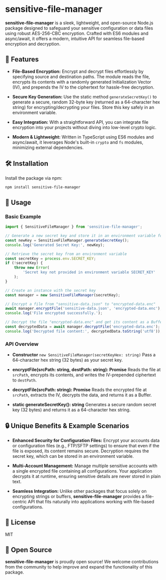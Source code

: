 # sensitive-file-manager

**sensitive-file-manager** is a sleek, lightweight, and open-source Node.js
package designed to safeguard your sensitive configuration or data files using
robust AES-256-CBC encryption. Crafted with ES6 modules and async/await, it
offers a modern, intuitive API for seamless file-based encryption and
decryption.

## 🌟 Features

-   **File-Based Encryption:** Encrypt and decrypt files effortlessly by
    specifying source and destination paths. The module reads the file, encrypts
    its contents with a randomly generated Initialization Vector (IV), and
    prepends the IV to the ciphertext for hassle-free decryption.

-   **Secure Key Generation:** Use the static method `generateSecretKey()` to
    generate a secure, random 32-byte key (returned as a 64-character hex
    string) for encrypting/decrypting your files. Store this key safely in an
    environment variable.

-   **Easy Integration:** With a straightforward API, you can integrate file
    encryption into your projects without diving into low-level crypto logic.

-   **Modern & Lightweight:** Written in TypeScript using ES6 modules and
    async/await, it leverages Node's built-in `crypto` and `fs` modules,
    minimizing external dependencies.

## 🛠️ Installation

Install the package via npm:

```bash
npm install sensitive-file-manager
```

## 🚀 Usage

### Basic Example

```typescript
import { SensitiveFileManager } from 'sensitive-file-manager';

// Generate a new secret key and store it in an environment variable for later use
const newKey = SensitiveFileManager.generateSecretKey();
console.log('Generated Secret Key:', newKey);

// Retrieve the secret key from an environment variable
const secretKey = process.env.SECRET_KEY;
if (!secretKey) {
    throw new Error(
        'Secret key not provided in environment variable SECRET_KEY'
    );
}

// Create an instance with the secret key
const manager = new SensitiveFileManager(secretKey);

// Encrypt a file from "sensitive-data.json" to "encrypted-data.enc"
await manager.encryptFile('sensitive-data.json', 'encrypted-data.enc');
console.log('File encrypted successfully.');

// Decrypt the file "encrypted-data.enc" and get its content as a Buffer
const decryptedData = await manager.decryptFile('encrypted-data.enc');
console.log('Decrypted file content:', decryptedData.toString('utf8'));
```

### API Overview

-   **Constructor** `new SensitiveFileManager(secretKeyHex: string)` Pass a
    64-character hex string (32 bytes) as your secret key.

-   **encryptFile(srcPath: string, destPath: string): Promise<void>** Reads the
    file at `srcPath`, encrypts its contents, and writes the IV-prepended
    ciphertext to `destPath`.

-   **decryptFile(srcPath: string): Promise<Buffer>** Reads the encrypted file
    at `srcPath`, extracts the IV, decrypts the data, and returns it as a
    Buffer.

-   **static generateSecretKey(): string** Generates a secure random secret key
    (32 bytes) and returns it as a 64-character hex string.

## 🔒 Unique Benefits & Example Scenarios

-   **Enhanced Security for Configuration Files:** Encrypt your accounts data or
    configuration files (e.g., FTP/SFTP settings) to ensure that even if the
    file is exposed, its content remains secure. Decryption requires the secret
    key, which can be stored in an environment variable.

-   **Multi-Account Management:** Manage multiple sensitive accounts with a
    single encrypted file containing all configurations. Your application
    decrypts it at runtime, ensuring sensitive details are never stored in plain
    text.

-   **Seamless Integration:** Unlike other packages that focus solely on
    encrypting strings or buffers, **sensitive-file-manager** provides a
    file-centric API that fits naturally into applications working with
    file-based configurations.

## 📜 License

MIT

## 🤝 Open Source

**sensitive-file-manager** is proudly open source! We welcome contributions from
the community to help improve and expand the functionality of this package.